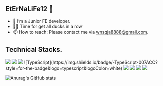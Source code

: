 ## EtErNaLiFe12 👋

- 🌱 I’m a Junior FE developer.
- 🤔✨ Time for get all ducks in a row
- 📫 How to reach: Please contact me via wnsqja8888@gmail.com.

## Technical Stacks.
<img src="https://img.shields.io/badge/html5-E34F26?style=for-the-badge&logo=html5&logoColor=white" /> 
<img src="https://img.shields.io/badge/css3-1572B6?style=for-the-badge&logo=css3&logoColor=white" />
<img src="https://img.shields.io/badge/javascript-F7DF1E?style=for-the-badge&logo=javascript&logoColor=black" />
![TypeScript](https://img.shields.io/badge/-TypeScript-007ACC?style=for-the-badge&logo=typescript&logoColor=white)
<img src="https://img.shields.io/badge/react native-61DAFB?style=for-the-badge&logo=react native&logoColor=black" />
<img src="https://img.shields.io/badge/react-61DAFB?style=for-the-badge&logo=react&logoColor=black" /> 
<img src="https://img.shields.io/badge/nextjs-green?style=for-the-badge&logo=nextjs&logoColor=green"/>
<img src="https://img.shields.io/badge/github-181717?style=for-the-badge&logo=github&logoColor=white" />


![Anurag's GitHub stats](https://github-readme-stats.vercel.app/api?username=EtErNaLiFe12&show_icons=true&theme=radical)
